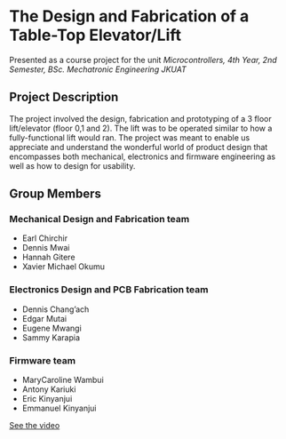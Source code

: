# **The Design and Fabrication of a Table-Top Elevator/Lift**


Presented as a course project for the unit _Microcontrollers, 4th Year, 2nd Semester, BSc. Mechatronic Engineering JKUAT_

## **Project Description**

The project involved the design, fabrication and prototyping of a 3 floor lift/elevator (floor 0,1 and 2). The lift was to be operated similar to how a fully-functional lift would ran. The project was meant to enable us appreciate and understand the wonderful world of product design that encompasses both mechanical, electronics and firmware engineering as well as how to design for usability.


## **Group Members**

### Mechanical Design and Fabrication team

* Earl Chirchir
* Dennis Mwai
* Hannah Gitere
* Xavier Michael Okumu

### Electronics Design and PCB Fabrication team

* Dennis Chang’ach
* Edgar Mutai
* Eugene Mwangi
* Sammy Karapia

### Firmware team

* MaryCaroline Wambui
* Antony Kariuki
* Eric Kinyanjui
* Emmanuel Kinyanjui

[See the video](http://emmanuelkinyanjui.com/2019/05/05/the-design-and-prototyping-of-a-table-top-elevator/)

